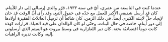 عندما كنت في التاسعة من عمري، أيّ في سنة ١٩٣٣، قرّر والدي إرسالي إلى دار للأيتام. كان قد أرسل شقيقي الأكبر للعمل مع جدّه في حقول التبغ، وقد رأى أنّ الوقت قد حان لإيجاد حلٍّ لابنته الكبرى أيضاً. في ذلك الزمن، كان شائعاً أن ترسِل العائلاتُ الفقيرة أولادها إلى دور أيتام، خاصة في حال البنات، وحتّى لو كان الوالدان على قيد الحياة. قرارات كهذه كانت دوماً اقتصاديّة بحتة. كان دير اللعازارية في وسط بيروت هو الميتم الذي أرسلوني إليه، وكانت تديره الراهبات.
